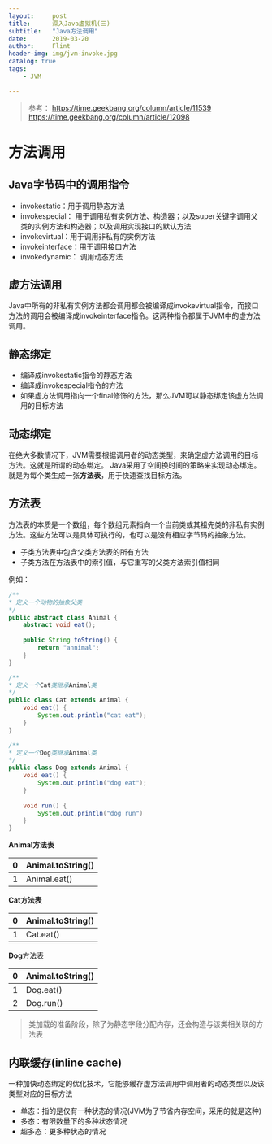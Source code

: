 ```yaml
---
layout:     post
title:      深入Java虚拟机(三)
subtitle:   "Java方法调用"
date:       2019-03-20
author:     Flint
header-img: img/jvm-invoke.jpg
catalog: true
tags:
    - JVM

---
```


> 参考：
> https://time.geekbang.org/column/article/11539
> https://time.geekbang.org/column/article/12098

# 方法调用

##  Java字节码中的调用指令

- invokestatic：用于调用静态方法
- invokespecial： 用于调用私有实例方法、构造器；以及super关键字调用父类的实例方法和构造器；以及调用实现接口的默认方法
- invokevirtual：用于调用非私有的实例方法
- invokeinterface：用于调用接口方法
- invokedynamic： 调用动态方法

##  虚方法调用

Java中所有的非私有实例方法都会调用都会被编译成invokevirtual指令，而接口方法的调用会被编译成invokeinterface指令。这两种指令都属于JVM中的虚方法调用。

## 静态绑定

- 编译成invokestatic指令的静态方法
- 编译成invokespecial指令的方法
- 如果虚方法调用指向一个final修饰的方法，那么JVM可以静态绑定该虚方法调用的目标方法

## 动态绑定

在绝大多数情况下，JVM需要根据调用者的动态类型，来确定虚方法调用的目标方法。这就是所谓的动态绑定。
Java采用了空间换时间的策略来实现动态绑定。就是为每个类生成一张**方法表**，用于快速查找目标方法。

## 方法表

方法表的本质是一个数组，每个数组元素指向一个当前类或其祖先类的非私有实例方法。这些方法可以是具体可执行的，也可以是没有相应字节码的抽象方法。

- 子类方法表中包含父类方法表的所有方法
- 子类方法在方法表中的索引值，与它重写的父类方法索引值相同

例如：

```java
/**
* 定义一个动物的抽象父类
*/
public abstract class Animal {
    abstract void eat();
    
    public String toString() {
        return "annimal";
    }
}
```

```java
/**
* 定义一个Cat类继承Animal类
*/
public class Cat extends Animal {
    void eat() {
        System.out.println("cat eat");
    }
}
```

```java
/**
* 定义一个Dog类继承Animal类
*/
public class Dog extends Animal {
    void eat() {
        System.out.println("dog eat");
    }
    
    void run() {
        System.out.println("dog run")
    }
}
```

**Animal方法表**

| 0    | Animal.toString() |
|------|-----------------------|
| 1    | Animal.eat()      |

**Cat方法表**

| 0    | Animal.toString() |
| ---- | ----------------- |
| 1    | Cat.eat()         |

**Dog**方法表

| 0    | Animal.toString() |
| ---- | ----------------- |
| 1    | Dog.eat()         |
| 2    | Dog.run()         |

> 类加载的准备阶段，除了为静态字段分配内存，还会构造与该类相关联的方法表

## 内联缓存(inline cache)

一种加快动态绑定的优化技术，它能够缓存虚方法调用中调用者的动态类型以及该类型对应的目标方法

- 单态：指的是仅有一种状态的情况(JVM为了节省内存空间，采用的就是这种)
- 多态：有限数量下的多种状态情况
- 超多态：更多种状态的情况

